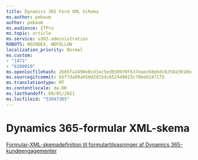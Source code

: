```yaml
---
title: Dynamics 365 Form XML Schema
ms.author: pebaum
author: pebaum
ms.audience: ITPro
ms.topic: article
ms.service: o365-administration
ROBOTS: NOINDEX, NOFOLLOW
localization_priority: Normal
ms.custom:
- "1471"
- "6200019"
ms.openlocfilehash: 2605fa2490e8cd3ac5ed930970f637eaec68ebdc0250a3918bc40a1a2d467b7a
ms.sourcegitcommit: b5f7da89a650d2915dc652449623c78be6247175
ms.translationtype: MT
ms.contentlocale: da-DK
ms.lasthandoff: 08/05/2021
ms.locfileid: "53947365"
---
```

# <a name="dynamics-365-form-xml-schema"></a>Dynamics 365-formular XML-skema

[Formular-XML-skemadefinition til formulartilpasninger af Dynamics 365-kundeengagementer](https://docs.microsoft.com/dynamics365/customer-engagement/developer/customize-dev/form-xml-schema)
